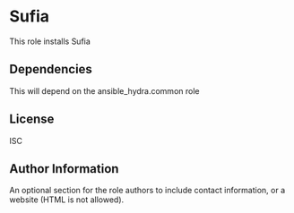 Sufia
=========

This role installs Sufia  

Dependencies
------------

This will depend on the ansible_hydra.common role

License
-------

ISC

Author Information
------------------

An optional section for the role authors to include contact information, or a website (HTML is not allowed).
